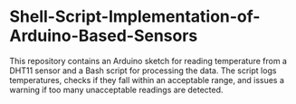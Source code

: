# Shell-Script-Implementation-of-Arduino-Based-Sensors
This repository contains an Arduino sketch for reading temperature from a DHT11 sensor and a Bash script for processing the data. The script logs temperatures, checks if they fall within an acceptable range, and issues a warning if too many unacceptable readings are detected.
